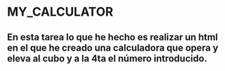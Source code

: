 # MY_CALCULATOR #
## En esta tarea lo que he hecho es realizar un html en el que he creado una calculadora que opera y eleva al cubo y a la 4ta el número introducido.
